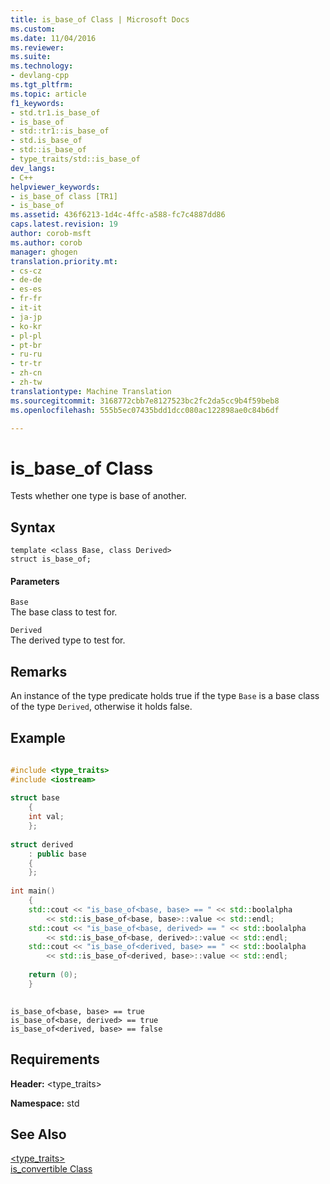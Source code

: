 ```yaml
---
title: is_base_of Class | Microsoft Docs
ms.custom: 
ms.date: 11/04/2016
ms.reviewer: 
ms.suite: 
ms.technology:
- devlang-cpp
ms.tgt_pltfrm: 
ms.topic: article
f1_keywords:
- std.tr1.is_base_of
- is_base_of
- std::tr1::is_base_of
- std.is_base_of
- std::is_base_of
- type_traits/std::is_base_of
dev_langs:
- C++
helpviewer_keywords:
- is_base_of class [TR1]
- is_base_of
ms.assetid: 436f6213-1d4c-4ffc-a588-fc7c4887dd86
caps.latest.revision: 19
author: corob-msft
ms.author: corob
manager: ghogen
translation.priority.mt:
- cs-cz
- de-de
- es-es
- fr-fr
- it-it
- ja-jp
- ko-kr
- pl-pl
- pt-br
- ru-ru
- tr-tr
- zh-cn
- zh-tw
translationtype: Machine Translation
ms.sourcegitcommit: 3168772cbb7e8127523bc2fc2da5cc9b4f59beb8
ms.openlocfilehash: 555b5ec07435bdd1dcc080ac122898ae0c84b6df

---
```

# is_base_of Class
Tests whether one type is base of another.  
  
## Syntax  
  
```  
template <class Base, class Derived>  
struct is_base_of;  
```  
  
#### Parameters  
 `Base`  
 The base class to test for.  
  
 `Derived`  
 The derived type to test for.  
  
## Remarks  
 An instance of the type predicate holds true if the type `Base` is a base class of the type `Derived`, otherwise it holds false.  
  
## Example  
  
```cpp  
  
#include <type_traits>   
#include <iostream>   
  
struct base   
    {   
    int val;   
    };   
  
struct derived   
    : public base   
    {   
    };   
  
int main()   
    {   
    std::cout << "is_base_of<base, base> == " << std::boolalpha   
        << std::is_base_of<base, base>::value << std::endl;   
    std::cout << "is_base_of<base, derived> == " << std::boolalpha   
        << std::is_base_of<base, derived>::value << std::endl;   
    std::cout << "is_base_of<derived, base> == " << std::boolalpha   
        << std::is_base_of<derived, base>::value << std::endl;   
  
    return (0);   
    }  
  
```  
  
```Output  
is_base_of<base, base> == true  
is_base_of<base, derived> == true  
is_base_of<derived, base> == false  
```  
  
## Requirements  
 **Header:** <type_traits>  
  
 **Namespace:** std  
  
## See Also  
 [<type_traits>](../standard-library/type-traits.md)   
 [is_convertible Class](../standard-library/is-convertible-class.md)



<!--HONumber=Jan17_HO1-->



